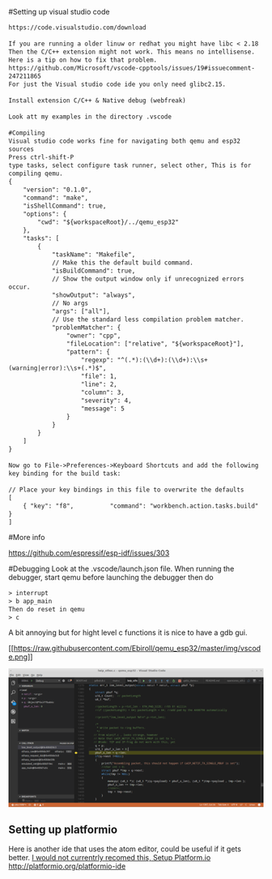 

#Setting up visual studio code 
```
https://code.visualstudio.com/download

If you are running a older linuw or redhat you might have libc < 2.18
Then the C/C++ extension might not work. This means no intellisense.
Here is a tip on how to fix that problem.
https://github.com/Microsoft/vscode-cpptools/issues/19#issuecomment-247211865
For just the Visual studio code ide you only need glibc2.15.

Install extension C/C++ & Native debug (webfreak)

Look att my examples in the directory .vscode

#Compiling
Visual studio code works fine for navigating both qemu and esp32 sources
Press ctrl-shift-P 
type tasks, select configure task runner, select other, This is for compiling qemu.
{
    "version": "0.1.0",
    "command": "make",
    "isShellCommand": true,
    "options": {
        "cwd": "${workspaceRoot}/../qemu_esp32"
    },
    "tasks": [
        {
            "taskName": "Makefile",
            // Make this the default build command.
            "isBuildCommand": true,
            // Show the output window only if unrecognized errors occur.
            "showOutput": "always",
            // No args
            "args": ["all"],
            // Use the standard less compilation problem matcher.
            "problemMatcher": {
                "owner": "cpp",
                "fileLocation": ["relative", "${workspaceRoot}"],
                "pattern": {
                    "regexp": "^(.*):(\\d+):(\\d+):\\s+(warning|error):\\s+(.*)$",
                    "file": 1,
                    "line": 2,
                    "column": 3,
                    "severity": 4,
                    "message": 5
                }
            }
        }
    ]
}

Now go to File->Preferences->Keyboard Shortcuts and add the following key binding for the build task:

// Place your key bindings in this file to overwrite the defaults
[
    { "key": "f8",          "command": "workbench.action.tasks.build" }
]
```

#More info

https://github.com/espressif/esp-idf/issues/303

#Debugging
Look at the .vscode/launch.json file.
When running the debugger, start qemu before launching the debugger then do
```
> interrupt
> b app_main
Then do reset in qemu
> c
```
A bit annoying but for hight level c functions it is nice to have a gdb gui.

[[https://raw.githubusercontent.com/Ebiroll/qemu_esp32/master/img/vscode.png]]

![debugger](img/vscode.png)



## Setting up platformio
Here is another ide that uses the atom editor, could be useful if it gets better.
[I would not currentrly recomed this, Setup Platform.io](./platformio.md)
http://platformio.org/platformio-ide

